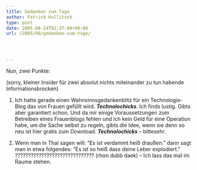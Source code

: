 ```yaml
---
title: Gedanken zum Tage
author: Patrick Kollitsch
type: post
date: 2005-08-24T02:37:04+00:00
url: /2005/08/gedanken-zum-tage/




---
```

Nun, zwei Punkte:

(sorry, kleiner Insider f&uuml;r zwei absolut nichts miteinander zu tun habende Informationsbrocken)

1. Ich hatte gerade einen Wahnsinnsgedankenblitz f&uuml;r ein Technologie-Blog das von Frauen gef&uuml;llt wird. _**Technolochicks**_. Ich finds lustig. Gibts aber garantiert schon. Und da mir einige Voraussetzungen zum Betreiben eines Frauenblogs fehlen und ich kein Geld f&uuml;r eine Operation habe, um die Sache selbst zu regeln, gibts die Idee, wenn sie denn so neu ist hier gratis zum Download. _**Technolochicks**_ &#8211; bittesehr.

2. Wenn man in Thai sagen will: &#8220;Es ist verdammt hei&szlig; drau&szlig;en.&#8221; dann sagt man in etwa folgendes: &#8220;Es ist so hei&szlig; dass deine Leber explodiert.&#8221; ?????????????????????????????? (rhon dubb daek) &#8211; Ich lass das mal im Raume stehen.